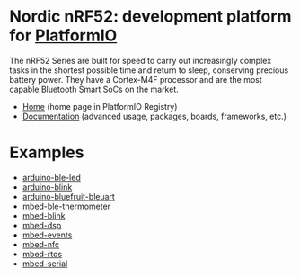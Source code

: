 
# Nordic nRF52: development platform for [PlatformIO](https://platformio.org)

The nRF52 Series are built for speed to carry out increasingly complex tasks in the shortest possible time and return to sleep, conserving precious battery power. They have a Cortex-M4F processor and are the most capable Bluetooth Smart SoCs on the market.

* [Home](https://platformio.org/platforms/nordicnrf52) (home page in PlatformIO Registry)
* [Documentation](https://docs.platformio.org/page/platforms/nordicnrf52.html) (advanced usage, packages, boards, frameworks, etc.)

# Examples

* [arduino-ble-led](https://github.com/platformio/platform-nordicnrf52/tree/master/examples/arduino-ble-led)
* [arduino-blink](https://github.com/platformio/platform-nordicnrf52/tree/master/examples/arduino-blink)
* [arduino-bluefruit-bleuart](https://github.com/platformio/platform-nordicnrf52/tree/master/examples/arduino-bluefruit-bleuart)
* [mbed-ble-thermometer](https://github.com/platformio/platform-nordicnrf52/tree/master/examples/mbed-ble-thermometer)
* [mbed-blink](https://github.com/platformio/platform-nordicnrf52/tree/master/examples/mbed-blink)
* [mbed-dsp](https://github.com/platformio/platform-nordicnrf52/tree/master/examples/mbed-dsp)
* [mbed-events](https://github.com/platformio/platform-nordicnrf52/tree/master/examples/mbed-events)
* [mbed-nfc](https://github.com/platformio/platform-nordicnrf52/tree/master/examples/mbed-nfc)
* [mbed-rtos](https://github.com/platformio/platform-nordicnrf52/tree/master/examples/mbed-rtos)
* [mbed-serial](https://github.com/platformio/platform-nordicnrf52/tree/master/examples/mbed-serial)
